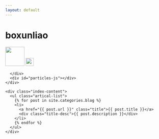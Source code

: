 ```yaml
---
layout: default
---
```


<body>
  <div class="index-wrapper">
    <div class="aside">
      <div class="info-card">
        <h1>boxunliao</h1>
		<img src="/images/avatar.png" width="60px" /> 
        <a href="https://github.com/u0652804" target="_blank"><img src="https://github.com/favicon.ico" alt="" width="25"/></a>
		
      </div>
      <div id="particles-js"></div>
    </div>

    <div class="index-content">
      <ul class="artical-list">
        {% for post in site.categories.blog %}
        <li>
          <a href="{{ post.url }}" class="title">{{ post.title }}</a>
          <div class="title-desc">{{ post.description }}</div>
        </li>
        {% endfor %}
      </ul>
    </div>
  </div>
</body>

